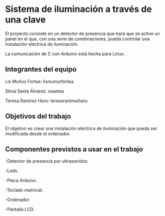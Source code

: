 # Sistema de iluminación a través de una clave

El proyecto consiste en un detector de presencia que hará que se active un panel en el que, con una serie de combinaciones, pueda controlar una instalación eléctrica de iluminación.

La comunicación de C con Arduino está hecha para Linux.

## Integrantes del equipo

Lis Muñoz Fortea: lismunozfortea

Silvia Saeta Álvarez: ssaetaa

Teresa Ramírez Haro: teresaramirezharo

## Objetivos del trabajo

El objetivo es crear una instalación eléctrica de iluminación que pueda ser modificada desde el ordenador.

## Componentes previstos a usar en el trabajo

-Detector de presencia por ultrasonidos.

-Leds.

-Placa Arduino.

-Teclado matricial.

-Ordenador.

-Pantalla LCD.
